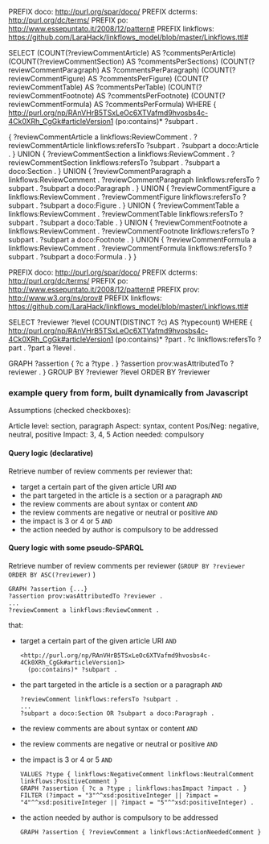 PREFIX doco: <http://purl.org/spar/doco/>
PREFIX dcterms: <http://purl.org/dc/terms/>
PREFIX po: <http://www.essepuntato.it/2008/12/pattern#>
PREFIX linkflows: <https://github.com/LaraHack/linkflows_model/blob/master/Linkflows.ttl#>

SELECT (COUNT(?reviewCommentArticle) AS ?commentsPerArticle) (COUNT(?reviewCommentSection) AS ?commentsPerSections) (COUNT(?reviewCommentParagraph) AS ?commentsPerParagraph) (COUNT(?reviewCommentFigure) AS ?commentsPerFigure) (COUNT(?reviewCommentTable) AS ?commentsPerTable) (COUNT(?reviewCommentFootnote) AS ?commentsPerFootnote) (COUNT(?reviewCommentFormula) AS ?commentsPerFormula)
WHERE {
  <http://purl.org/np/RAnVHrB5TSxLeOc6XTVafmd9hvosbs4c-4Ck0XRh_CgGk#articleVersion1>
    (po:contains)* ?subpart .

  {
    ?reviewCommentArticle a linkflows:ReviewComment .
    ?reviewCommentArticle linkflows:refersTo  ?subpart .
    ?subpart a doco:Article .
  } UNION {
    ?reviewCommentSection a linkflows:ReviewComment .
    ?reviewCommentSection linkflows:refersTo ?subpart .
    ?subpart a doco:Section .
  } UNION {
    ?reviewCommentParagraph a linkflows:ReviewComment .
    ?reviewCommentParagraph linkflows:refersTo ?subpart .
    ?subpart a doco:Paragraph .
  } UNION {
    ?reviewCommentFigure a linkflows:ReviewComment .
    ?reviewCommentFigure linkflows:refersTo ?subpart .
    ?subpart a doco:Figure .
  } UNION {
    ?reviewCommentTable a linkflows:ReviewComment .
    ?reviewCommentTable linkflows:refersTo ?subpart .
    ?subpart a doco:Table .
  } UNION {
    ?reviewCommentFootnote a linkflows:ReviewComment .
    ?reviewCommentFootnote linkflows:refersTo ?subpart .
    ?subpart a doco:Footnote .
  } UNION {
    ?reviewCommentFormula a linkflows:ReviewComment .
    ?reviewCommentFormula linkflows:refersTo ?subpart .
    ?subpart a doco:Formula .
  }
}


PREFIX doco: <http://purl.org/spar/doco/>
PREFIX dcterms: <http://purl.org/dc/terms/>
PREFIX po: <http://www.essepuntato.it/2008/12/pattern#>
PREFIX prov: <http://www.w3.org/ns/prov#>
PREFIX linkflows: <https://github.com/LaraHack/linkflows_model/blob/master/Linkflows.ttl#>

SELECT ?reviewer ?level (COUNT(DISTINCT ?c) AS ?typecount)
WHERE {
  <http://purl.org/np/RAnVHrB5TSxLeOc6XTVafmd9hvosbs4c-4Ck0XRh_CgGk#articleVersion1>
    (po:contains)* ?part .
  ?c linkflows:refersTo ?part .
  ?part a ?level .

  GRAPH ?assertion { ?c a ?type . }
  ?assertion prov:wasAttributedTo ?reviewer .
} GROUP BY ?reviewer ?level ORDER BY ?reviewer


### example query from form, built dynamically from Javascript

Assumptions (checked checkboxes):

Article level: section, paragraph
Aspect: syntax, content
Pos/Neg: negative, neutral, positive
Impact: 3, 4, 5
Action needed: compulsory

#### Query logic (declarative)

Retrieve number of review comments per reviewer that:
 - target a certain part of the given article URI ```AND```
 - the part targeted in the article is a section or a paragraph ```AND```
 - the review comments are about syntax or content ```AND```
 - the review comments are negative or neutral or positive ```AND```
 - the impact is 3 or 4 or 5 ```AND```
 - the action needed by author is compulsory to be addressed

#### Query logic with some pseudo-SPARQL

 Retrieve number of review comments per reviewer (```GROUP BY ?reviewer  ORDER BY ASC(?reviewer)``` )
 ```
 GRAPH ?assertion {...}
 ?assertion prov:wasAttributedTo ?reviewer .
 ...
 ?reviewComment a linkflows:ReviewComment .
 ```
 that:
  - target a certain part of the given article URI ```AND```
    ```
    <http://purl.org/np/RAnVHrB5TSxLeOc6XTVafmd9hvosbs4c-4Ck0XRh_CgGk#articleVersion1>
      (po:contains)* ?subpart .
    ```

  - the part targeted in the article is a section or a paragraph ```AND```
    ```
    ?reviewComment linkflows:refersTo ?subpart .
    ...
    ?subpart a doco:Section OR ?subpart a doco:Paragraph .
      ```

  - the review comments are about syntax or content ```AND```
  - the review comments are negative or neutral or positive ```AND```
  - the impact is 3 or 4 or 5 ```AND```
    ```
    VALUES ?type { linkflows:NegativeComment linkflows:NeutralComment linkflows:PositiveComment }
    GRAPH ?assertion { ?c a ?type ; linkflows:hasImpact ?impact . }
    FILTER (?impact = "3"^^xsd:positiveInteger || ?impact = "4"^^xsd:positiveInteger || ?impact = "5"^^xsd:positiveInteger) .
    ```

  - the action needed by author is compulsory to be addressed
    ```
    GRAPH ?assertion { ?reviewComment a linkflows:ActionNeededComment }
    ```
